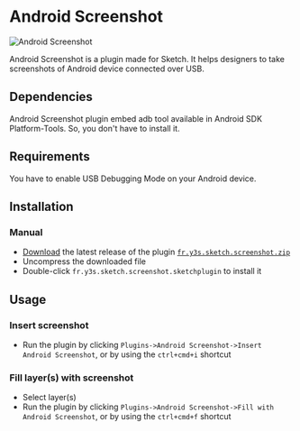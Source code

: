 # Android Screenshot
![Android Screenshot](https://raw.githubusercontent.com/sylvainleris/fr.y3s.sketch.screenshot/master/images/logo.png)

Android Screenshot is a plugin made for Sketch. It helps designers to take screenshots of Android device connected over USB.
## Dependencies
Android Screenshot plugin embed adb tool available in Android SDK Platform-Tools. So, you don't have to install it.
## Requirements
You have to enable USB Debugging Mode on your Android device.
## Installation
### Manual
* [Download](https://github.com/sylvainleris/fr.y3s.sketch.screenshot/releases/latest) the latest release of the plugin [`fr.y3s.sketch.screenshot.zip`](https://github.com/sylvainleris/fr.y3s.sketch.screenshot/releases/latest)
* Uncompress the downloaded file
* Double-click `fr.y3s.sketch.screenshot.sketchplugin` to install it
## Usage
### Insert screenshot
* Run the plugin by clicking `Plugins->Android Screenshot->Insert Android Screenshot`, or by using the `ctrl+cmd+i` shortcut
### Fill layer(s) with screenshot
* Select layer(s)
* Run the plugin by clicking `Plugins->Android Screenshot->Fill with Android Screenshot`, or by using the `ctrl+cmd+f` shortcut